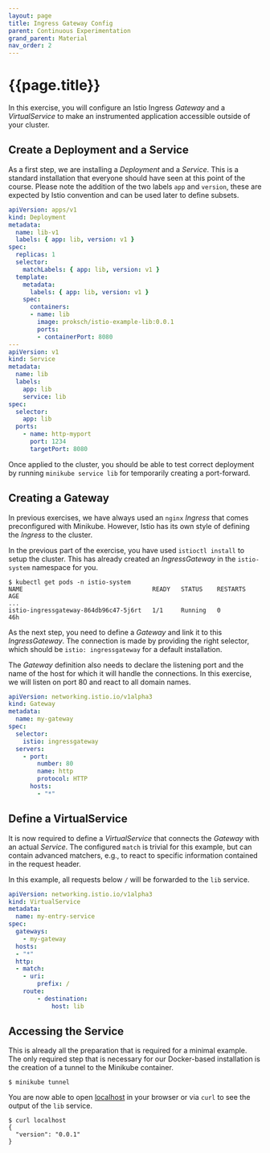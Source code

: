 ```yaml
---
layout: page
title: Ingress Gateway Config
parent: Continuous Experimentation
grand_parent: Material
nav_order: 2
---
```


# {{page.title}}

In this exercise, you will configure an Istio Ingress *Gateway* and a *VirtualService* to make an instrumented application accessible outside of your cluster.


## Create a Deployment and a Service

As a first step, we are installing a *Deployment* and a *Service*.
This is a standard installation that everyone should have seen at this point of the course.
Please note the addition of the two labels `app` and `version`, these are expected by Istio convention and can be used later to define subsets.

```yml
apiVersion: apps/v1
kind: Deployment
metadata:
  name: lib-v1
  labels: { app: lib, version: v1 }
spec:
  replicas: 1
  selector:
    matchLabels: { app: lib, version: v1 }
  template:
    metadata:
      labels: { app: lib, version: v1 }
    spec:
      containers:
      - name: lib
        image: proksch/istio-example-lib:0.0.1
        ports:
        - containerPort: 8080
---
apiVersion: v1
kind: Service
metadata:
  name: lib
  labels:
    app: lib
    service: lib
spec:
  selector:
    app: lib
  ports:
    - name: http-myport
      port: 1234
      targetPort: 8080
```

Once applied to the cluster, you should be able to test correct deployment by running `minikube service lib` for temporarily creating a port-forward.


## Creating a Gateway

In previous exercises, we have always used an `nginx` *Ingress* that comes preconfigured with Minikube.
However, Istio has its own style of defining the *Ingress* to the cluster.

In the previous part of the exercise, you have used `istioctl install` to setup the cluster.
This has already created an *IngressGateway* in the `istio-system` namespace for you.

    $ kubectl get pods -n istio-system
    NAME                                    READY   STATUS    RESTARTS      AGE
    ...
    istio-ingressgateway-864db96c47-5j6rt   1/1     Running   0             46h

As the next step, you need to define a *Gateway* and link it to this *IngressGateway*.
The connection is made by providing the right selector, which should be `istio: ingressgateway` for a default installation.

The *Gateway* definition also needs to declare the listening port and the name of the host for which it will handle the connections.
In this exercise, we will listen on port 80 and react to all domain names.


```yml
apiVersion: networking.istio.io/v1alpha3
kind: Gateway
metadata:
  name: my-gateway
spec:
  selector:
    istio: ingressgateway
  servers:
    - port:
        number: 80
        name: http
        protocol: HTTP
      hosts:
        - "*"
```



## Define a VirtualService


It is now required to define a *VirtualService* that connects the *Gateway* with an actual *Service*.
The configured `match` is trivial for this example, but can contain advanced matchers, e.g., to react to specific information contained in the request header.

In this example, all requests below `/` will be forwarded to the `lib` service.

```yml
apiVersion: networking.istio.io/v1alpha3
kind: VirtualService
metadata:
  name: my-entry-service
spec:
  gateways:
    - my-gateway
  hosts:
  - "*"
  http:
  - match:
    - uri:
        prefix: /
    route:
        - destination:
            host: lib
```



## Accessing the Service

This is already all the preparation that is required for a minimal example.
The only required step that is necessary for our Docker-based installation is the creation of a tunnel to the Minikube container.

    $ minikube tunnel

You are now able to open [localhost](http://localhost/) in your browser or via `curl` to see the output of the `lib` service.

    $ curl localhost
    {
      "version": "0.0.1"
    }
